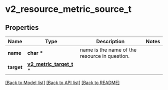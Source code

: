 # v2_resource_metric_source_t

## Properties
Name | Type | Description | Notes
------------ | ------------- | ------------- | -------------
**name** | **char \*** | name is the name of the resource in question. | 
**target** | [**v2_metric_target_t**](v2_metric_target.md) \* |  | 

[[Back to Model list]](../README.md#documentation-for-models) [[Back to API list]](../README.md#documentation-for-api-endpoints) [[Back to README]](../README.md)


